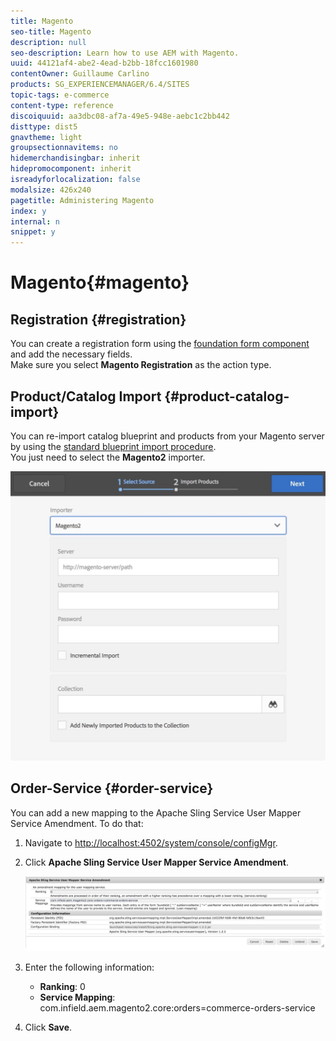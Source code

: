 ```yaml
---
title: Magento
seo-title: Magento
description: null
seo-description: Learn how to use AEM with Magento.
uuid: 44121af4-abe2-4ead-b2bb-18fcc1601980
contentOwner: Guillaume Carlino
products: SG_EXPERIENCEMANAGER/6.4/SITES
topic-tags: e-commerce
content-type: reference
discoiquuid: aa3dbc08-af7a-49e5-948e-aebc1c2bb442
disttype: dist5
gnavtheme: light
groupsectionnavitems: no
hidemerchandisingbar: inherit
hidepromocomponent: inherit
isreadyforlocalization: false
modalsize: 426x240
pagetitle: Administering Magento
index: y
internal: n
snippet: y
---
```


# Magento{#magento}

## Registration {#registration}

You can create a registration form using the [foundation form component](../../authoring/using/default-components-foundation.md#form) and add the necessary fields.  
Make sure you select **Magento Registration** as the action type. [](../../authoring/using/default-components-foundation.md#form)

## Product/Catalog Import {#product-catalog-import}

You can re-import catalog blueprint and products from your Magento server by using the [standard blueprint import procedure](../../administering/using/generic.md#importingproducts).  
You just need to select the **Magento2** importer.

![](assets/chlimage_1-43.jpeg) 

## Order-Service {#order-service}

You can add a new mapping to the Apache Sling Service User Mapper Service Amendment. To do that:

1. Navigate to [http://localhost:4502/system/console/configMgr](http://localhost:4502/system/console/configMgr).
1. Click **Apache Sling Service User Mapper Service Amendment**.

   ![](assets/chlimage_1-44.jpeg)

1. Enter the following information:

    * **Ranking**: 0
    * **Service Mapping**: com.infield.aem.magento2.core:orders=commerce-orders-service

1. Click **Save**.

